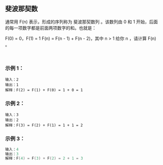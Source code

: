 ## 斐波那契数

通常用 F(n) 表示，形成的序列称为 斐波那契数列 。该数列由 0 和 1 开始，后面的每一项数字都是前面两项数字的和。也就是：

F(0) = 0，F(1) = 1
F(n) = F(n - 1) + F(n - 2)，其中 n > 1
给你 n ，请计算 F(n) 。

 

### 示例 1：

```nashorn js
输入：2
输出：1
解释：F(2) = F(1) + F(0) = 1 + 0 = 1
```
### 示例 2：

```nashorn js
输入：3
输出：2
解释：F(3) = F(2) + F(1) = 1 + 1 = 2
```
### 示例 3：

```cpp
输入：4
输出：3
解释：F(4) = F(3) + F(2) = 2 + 1 = 3
```

